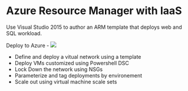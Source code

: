 # Azure Resource Manager with IaaS

Use Visual Studio 2015 to author an ARM template that deploys web and SQL workload.


Deploy to Azure - <a href="https://portal.azure.com/#create/Microsoft.Template/uri/https%3A%2F%2Fraw.githubusercontent.com%2FAzure%2Fazure-quickstart-templates%2Fmaster%2Fzookeeper-cluster-ubuntu-vm%2Fazuredeploy.json" target="_blank">
    <img src="http://azuredeploy.net/deploybutton.png"/>
</a>

- Define and deploy a vitual network using a template
- Deploy VMs customized using Powershell DSC
- Lock Down the network using NSGs
- Parameterize and tag deployments by environement
- Scale out using virtual machine scale sets

